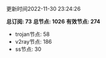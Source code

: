 更新时间2022-11-30 23:24:26

**总订阅: 73**
**总节点: 1026**
**有效节点: 274**
- trojan节点: 58
- v2ray节点: 186
- ss节点: 30
